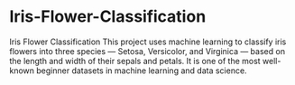 # Iris-Flower-Classification
Iris Flower Classification This project uses machine learning to classify iris flowers into three species — Setosa, Versicolor, and Virginica — based on the length and width of their sepals and petals. It is one of the most well-known beginner datasets in machine learning and data science.
